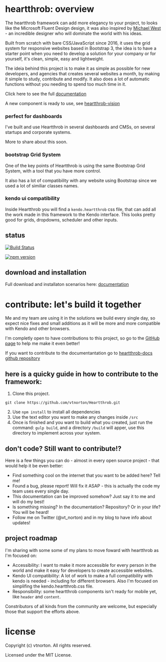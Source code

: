 # heartthrob: overview
The heartthrob framework can add more elegancy to your project, to looks like the Microsoft Fluent Design design, it was also inspired by [Michael West](https://www.michaelwe.st/fluent-kit/) - an incredible designer who will dominate the world with his ideas.

Built from scratch with bare CSS/JavaScript since 2016, it uses the grid system for responsive websites based in Bootstrap 3, the idea is to have a starter point when you need to develop a solution for your company or for yourself, it's clean, simple, easy and lightweight.

The ideia behind this project is to make it as simple as possible for new developers, and agencies that creates several websites a month, by making it simple to study, contribute and modify. It also does a lot of automatic functions without you needing to spend too much time in it.

Click here to see the full [documentation](http://heartthrob.vtnorton.com/) 

A new component is ready to use, see [heartthrob-vision](http://heartthrob.vtnorton.com/vision.html)

### perfect for dashboards
I've built and use Heartthrob in several dashboards and CMSs, on several startups and corporate systems.

More to share about this soon.

### bootstrap Grid System
One of the key points of Heartthrob is using the same Bootstrap Grid System, with a tool that you have more control.

It also has a lot of compatibility with any website using Bootstrap since we used a lot of similiar classes names.

### kendo ui compatibility
Inside Heartthrob you will find a ``kendo.heartthrob`` css file, that can add all the work made in this framework to the Kendo interface. This looks pretty good for grids, dropdowns, scheduler and other inputs.

## status 

[![Build Status](https://dev.azure.com/vtnorton/Heartthrob/_apis/build/status/heartthrob?branchName=master)](https://dev.azure.com/vtnorton/Heartthrob/_build/latest?definitionId=9&branchName=master)

[![npm version](https://badge.fury.io/js/heartthrob.svg)](https://badge.fury.io/js/heartthrob)


## download and installation

Full download and installaton scenarios here: [documentation](http://heartthrob.vtnorton.com/) 

# contribute: let's build it together
Me and my team are using it in the solutions we build every single day, so expect nice fixes and small additions as it will be more and more compatible with Kendo and other browsers.

I'm completly open to have contributions to this project, so go to the [GitHub page](https://github.com/vtnorton/Heartthrob) to help me make it even better!

If you want to contribute to the documentantation go to [heartthrob-docs github repository](https://github.com/vtnorton/Heartthrob-docs)

## here is a quicky guide in how to contribute to the framework:

1. Clone this project. 
```
git clone https://github.com/vtnorton/Heartthrob.git
```
2. Use `npm install` to install all dependencies
3. Use the text editor you want to make any changes inside `/src`
4. Once is finished and you want to build what you created, just run the command: `gulp build`, and a directory `/build` will apper, use this directory to implement across your system.

## don't code? Still want to contribute!?
Here is a few things you can do - almost in every open source project - that would help it be even better:

* Find something cool on the internet that you want to be added here? Tell me!
* Found a bug, please report! Will fix it ASAP - this is actually the code my team uses every single day.
* This documentation can be improved somehow? Just say it to me and will do my best!
* Is something missing? In the documentation? Repository? Or in your life? You will be heard!
* Follow me on Twitter (@vt_norton) and in my blog to have info about updates!

## project roadmap
I'm sharing with some some of my plans to move foward with heartthrob as I'm focused on:

* Accessibility: I want to make it more accessible for every person in the world and make it easy for developers to create accessible websites.
* Kendo UI compatibility: A lot of work to make a full compatibility with kendo is needed - including for different browsers. Also I'm focused on simplifing the kendo.heartthrob.css file.
* Responsibility: some heartthrob components isn't ready for mobile yet, like `header` and `content`.

Constributors of all kinds from the community are welcome, but especially those that support the efforts above.

# license
Copyright (c) vtnorton. All rights reserved.

Licensed under the MIT License.
